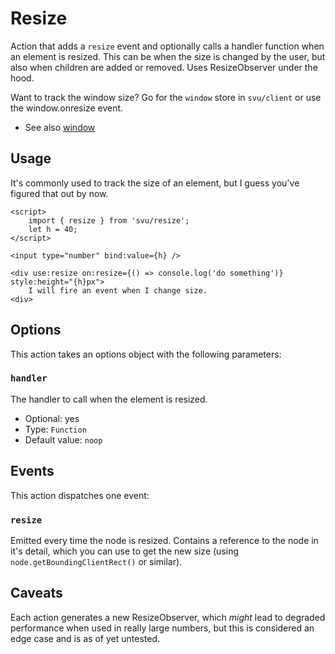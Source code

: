 # Resize

Action that adds a `resize` event and optionally calls a handler function when an element is resized. This can be when the size is changed by the user, but also when children are added or removed. Uses ResizeObserver under the hood.

Want to track the window size? Go for the `window` store in `svu/client` or use the window.onresize event.

- See also [window](/client/window)

## Usage

It's commonly used to track the size of an element, but I guess you've figured that out by now.

```svelte
<script>
    import { resize } from 'svu/resize';
    let h = 40;
</script>

<input type="number" bind:value={h} />

<div use:resize on:resize={() => console.log('do something')} style:height="{h}px">
    I will fire an event when I change size.
<div>
```

## Options

This action takes an options object with the following parameters:

### `handler`

The handler to call when the element is resized.

- Optional: yes
- Type: `Function`
- Default value: `noop`

## Events

This action dispatches one event:

### `resize`

Emitted every time the node is resized. Contains a reference to the node in it's detail, which you can use to get the new size (using `node.getBoundingClientRect()` or similar).

## Caveats

Each action generates a new ResizeObserver, which _might_ lead to degraded performance when used in really large numbers, but this is considered an edge case and is as of yet untested.
